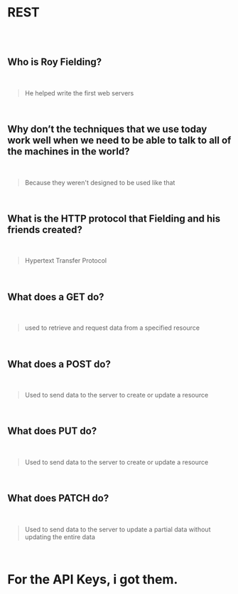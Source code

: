 # REST 

<br><br>

## Who is Roy Fielding?

<br>

> He helped write the first web servers

<br>

## Why don’t the techniques that we use today work well when we need to be able to talk to all of the machines in the world?

<br>

>   Because they weren't designed to be used like that

<br>


## What is the HTTP protocol that Fielding and his friends created?

<br>

> Hypertext Transfer Protocol

<br>

## What does a GET do?

<br>

> used to retrieve and request data from a specified resource

<br>

## What does a POST do?

<br>

> Used to send data to the server to create or update a resource

<br>

## What does PUT do?

<br>

> Used to send data to the server to create or update a resource

<br>

## What does PATCH do?

<br>

> Used to send data to the server to  update a partial data without updating the entire data

<br>

# For the API Keys, i got them.